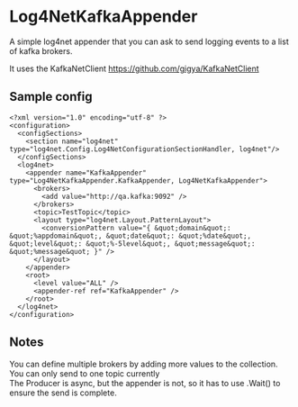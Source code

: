 # Log4NetKafkaAppender

A simple log4net appender that you can ask to send logging events to a list of kafka brokers.

It uses the KafkaNetClient https://github.com/gigya/KafkaNetClient

## Sample config

```
<?xml version="1.0" encoding="utf-8" ?>
<configuration>
  <configSections>
    <section name="log4net" type="log4net.Config.Log4NetConfigurationSectionHandler, log4net"/>
  </configSections>
  <log4net>
    <appender name="KafkaAppender" type="Log4NetKafkaAppender.KafkaAppender, Log4NetKafkaAppender">
      <brokers>
        <add value="http://qa.kafka:9092" />
      </brokers>
      <topic>TestTopic</topic>
      <layout type="log4net.Layout.PatternLayout">
        <conversionPattern value="{ &quot;domain&quot;: &quot;%appdomain&quot;, &quot;date&quot;: &quot;%date&quot;, &quot;level&quot;: &quot;%-5level&quot;, &quot;message&quot;: &quot;%message&quot; }" />
      </layout>
    </appender>
    <root>
      <level value="ALL" />
      <appender-ref ref="KafkaAppender" />
    </root>
  </log4net>
</configuration>
```

## Notes

You can define multiple brokers by adding more values to the <brokers> collection.  
You can only send to one topic currently  
The Producer is async, but the appender is not, so it has to use .Wait() to ensure the send is complete.
